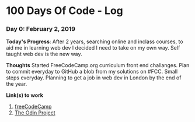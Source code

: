 # 100 Days Of Code - Log 



### Day 0: February 2, 2019

**Today's Progress**: After 2 years, searching online and inclass courses, to aid me in learning web dev I decided I need to take on my own way. Self taught web dev is the new way.

**Thoughts** Started FreeCodeCamp.org curriculum front end challanges. 
             Plan to commit everyday to GitHub a blob from my solutions on #FCC. 
             Small steps everyday. 
             Planning to get a job in web dev in London by the end of the year.
             

**Link(s) to work**
1. [freeCodeCamp](https://learn.freecodecamp.org/)
2. [The Odin Project](https://www.theodinproject.com/)


